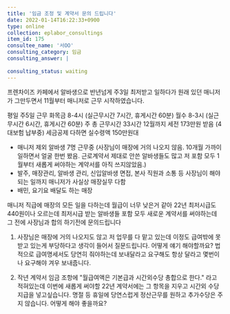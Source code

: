 ```yaml
---
title: '임금 조정 및 계약서 문의 드립니다'
date: 2022-01-14T16:22:33+0900
type: online
collection: eplabor_consultings
item_id: 175
consultee_name: '서OO'
consulting_category: 임금
consulting_answer: |
    
consulting_status: waiting
---
```


프렌차이즈 카페에서 알바생으로 반년넘게 주3일 최저받고 일하다가 원래 있던 매니저가 그만두면서 11월부터 매니저로 근무 시작하였습니다. 

평일 주5일 근무
화목금 8-4시 (실근무시간 7시간, 휴게시간 60분) 
월수 8-3시 (실근무시간 6시간, 휴게시간 60분)
주 총 근무시간 33시간
12월까지 세전 173만원 받음 (4대보험 납부중)
세금공제 다하면 실수령액 150만원대 

- 매니저 제외 알바생 7명 근무중 (사장님이 매장에 거의 나오지 않음. 10개월 가까이 일하면서 얼굴 한번 봤음. 근로계약서 제대로 안쓴 알바생들도 많고 저 포함 모두 1월부터 새롭게 써야하는 계약서를 아직 쓰지않았음.)
- 발주, 매장관리, 알바생 관리, 신입알바생 면접, 본사 직원과 소통 등 사장님이 해야되는 일까지 매니저가 사실상 매장실무 다함
- 배민, 요기요 배달도 하는 매장 

매니저 직급에 매장의 모든 일을 다하는데 월급이 너무 낮은거 같아 22년 최저시급도 440원이나 오르는데 최저시급 받는 알바생들 포함 모두 새로운 계약서를 써야하는데 그 전에 사장님과 합의 하기전에 문의드립니다 

1. 사장님은 매장에 거의 나오지도 않고 저 업무를 다 맡고 있는데 이정도 급여밖에 못받고 있는게 부당하다고 생각이 들어서 질문드립니다. 
어떻게 얘기 해야할까요?
법적으로 급여명세서도 당연히 줘야하는데 보내달라고 요구해도 항상 달라고 몇번이나 요구해야 겨우 보내줍니다. 

2. 작년 계약서 임금 조항에 &quot;월급여액은 기본급과 시간외수당 총합으로 한다.&quot; 라고 적혀있는데 이번에 새롭게 써야할 22년 계약서에는 그 항목을 지우고 시간외 수당 지급을 넣고싶습니다. 명절 등 휴일에 당연스럽게 정산근무를 원하고 추가수당은 주지 않습니다. 어떻게 해야 좋을까요?
